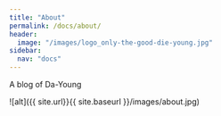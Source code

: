 ```yaml
---
title: "About"
permalink: /docs/about/
header:
  image: "/images/logo_only-the-good-die-young.jpg"
sidebar:
  nav: "docs"
---
```

A blog of Da-Young

![alt]({{ site.url}}{{ site.baseurl }}/images/about.jpg)
